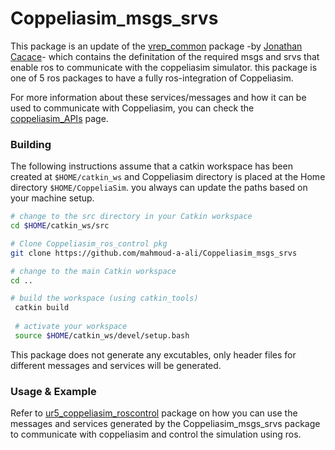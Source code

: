 # Coppeliasim_msgs_srvs
This package is an update of the [vrep_common] package -by [Jonathan Cacace][]- which contains the definitation of the required msgs and srvs that enable ros to communicate with the coppeliasim simulator. this package is one of 5 ros packages to have a fully ros-integration of Coppeliasim.

For more information about these services/messages and how it can be used to communicate with Coppeliasim, you can check the [coppeliasim_APIs][] page.

### Building 

The following instructions assume that a catkin workspace has been created at `$HOME/catkin_ws` and Coppeliasim directory is placed at the Home directory `$HOME/CoppeliaSim`. you always can update the paths based on your machine setup.

```bash
# change to the src directory in your Catkin workspace
cd $HOME/catkin_ws/src

# Clone Coppeliasim_ros_control pkg 
git clone https://github.com/mahmoud-a-ali/Coppeliasim_msgs_srvs

# change to the main Catkin workspace
cd ..

# build the workspace (using catkin_tools)
 catkin build
 
 # activate your workspace
 source $HOME/catkin_ws/devel/setup.bash
```
This package does not generate any excutables, only header files for different messages and services will be generated.

### Usage & Example
Refer to [ur5_coppeliasim_roscontrol][] package on how you can use the messages and services generated by the Coppeliasim_msgs_srvs package to communicate with coppeliasim and control the simulation using ros.



[Coppeliasim_msgs_srvs]: https://github.com/mahmoud-a-ali/Coppeliasim_msgs_srvs
[vrep_plugin]: https://github.com/jocacace/vrep_plugin
[coppeliasim]: https://www.coppeliarobotics.com/
[ur5_coppeliasim_roscontrol]: https://github.com/tud-cor/ur5_coppeliasim_roscontrol

[vrep_common]: https://github.com/jocacace/vrep_common
[Jonathan Cacace]: http://wpage.unina.it/jonathan.cacace/
[coppeliasim_APIs]: https://www.coppeliarobotics.com/helpFiles/en/apiFunctionListCategory.htm
